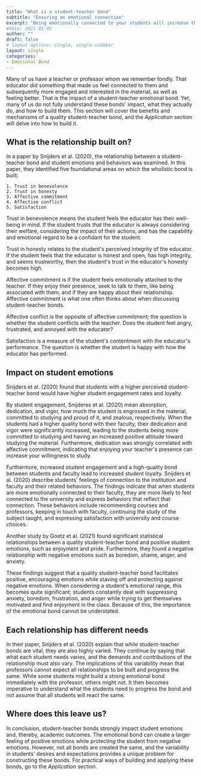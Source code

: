 ```yaml
---
title: "What is a student-teacher bond"
subtitle: "Ensuring an emotional connection"
excerpt: "Being emotionally connected to your students will increase their ability to perform, learn, be motivated, and their loyalty. Quality student-teacher bonds have an increased association with positive emotions and a negative association with negative emotions. What makes a good emotional bond will vary, but this section gives you the foundation to understand it."
#date: 2021-01-02
author: ""
draft: false
# layout options: single, single-sidebar
layout: single
categories:
- Emotional Bond
---
```


Many of us have a teacher or professor whom we remember fondly. That educator did something that made us feel connected to them and subsequently more engaged and interested in the material, as well as feeling better. That is the impact of a student-teacher emotional bond. Yet, many of us do not fully understand these bonds' impact, what they actually do, and how to build them. This section will cover the benefits and mechanisms of a quality student-teacher bond, and the *Application* section will delve into how to build it. 

## What is the relationship built on?

In a paper by Snijders et al. (2020), the relationship between a student-teacher bond and student emotions and behaviors was examined. In this paper, they identified five foundational areas on which the wholistic bond is built:

    1. Trust in benevolence
    2. Trust in honesty
    3. Affective commitment
    4. Affective conflict
    5. Satisfaction

Trust in benevolence means the student feels the educator has their well-being in mind. If the student trusts that the educator is always considering their welfare, considering the impact of their actions, and has the capability and emotional regard to be a confidant for the student. 

Trust in honesty relates to the student's perceived integrity of the educator. If the student feels that the educator is honest and open, has high integrity, and seems trustworthy, then the student's trust in the educator's honesty becomes high. 

Affective commitment is if the student feels emotionally attached to the teacher. If they enjoy their presence, seek to talk to them, like being associated with them, and if they are happy about their relationship. Affective commitment is what one often thinks about when discussing student-teacher bonds. 

Affective conflict is the opposite of affective commitment; the question is whether the student conflicts with the teacher. Does the student feel angry, frustrated, and annoyed with the educator? 

Satisfaction is a measure of the student's contentment with the educator's performance. The question is whether the student is happy with how the educator has performed.


## Impact on student emotions

Snijders et al. (2020) found that students with a higher perceived student-teacher bond would have higher student engagement rates and loyalty. 

By student engagement, Snijderes et al. (2020) mean absorption, dedication, and vigor, how much the student is engrossed in the material, committed to studying and proud of it, and zealous, respectively. When the students had a higher quality bond with their faculty, their dedication and vigor were significantly increased, leading to the students being more committed to studying and having an increased positive attitude toward studying the material. Furthermore, dedication was strongly correlated with affective commitment, indicating that enjoying your teacher's presence can increase your willingness to study. 

Furthermore, increased student engagement and a high-quality bond between students and faculty lead to increased student loyalty. Snijders et al. (2020) describe students' feelings of connection to the institution and faculty and their related behaviors. The findings indicate that when students are more emotionally connected to their faculty, they are more likely to feel connected to the university and express behaviors that reflect that connection. These behaviors include recommending courses and professors, keeping in touch with faculty, continuing the study of the subject taught, and expressing satisfaction with university and course choices. 

Another study by Goetz et al. (2021) found significant statistical relationships between a quality student-teacher bond and positive student emotions, such as enjoyment and pride. Furthermore, they found a negative relationship with negative emotions such as boredom, shame, anger, and anxiety. 

These findings suggest that a quality student-teacher bond facilitates positive, encouraging emotions while staving off and protecting against negative emotions. When considering a student's emotional range, this becomes quite significant; students constantly deal with suppressing anxiety, boredom, frustration, and anger while trying to get themselves motivated and find enjoyment in the class. Because of this, the importance of the emotional bond cannot be understated.

## Each relationship has different needs

In their paper, Snijders et al. (2020) explain that while student-teacher bonds are vital, they are also highly varied. They continue by saying that what each student needs varies, and the demands and contributions of the relationship must also vary. The implications of this variability mean that professors cannot expect all relationships to be built and progress the same. While some students might build a strong emotional bond immediately with the professor, others might not. It then becomes imperative to understand what the students need to progress the bond and not assume that all students will react the same.

## Where does this leave us?

In conclusion, student-teacher bonds strongly impact student emotions and, thereby, academic outcomes. The emotional bond can create a larger feeling of positive emotions while protecting the student from negative emotions. However, not all bonds are created the same, and the variability in students' desires and expectations provides a unique problem for constructing these bonds. For practical ways of building and applying these bonds, go to the *Application* section. 



